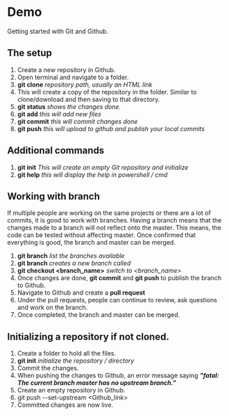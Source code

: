 # Demo

Getting started with Git and Github.

## The setup

1. Create a new repository in Github.
2. Open terminal and navigate to a folder.
3. **git clone** *repository path, usually an HTML link*
4. This will create a copy of the repository in the folder. Similar to clone/download and then saving to that directory. 
5. **git status** *shows the changes done.*
6. **git add** *this will add new files*
7. **git commit** *this will commit changes done*
8. **git push** *this will upload to github and publish your local commits*

## Additional commands

1. **git init** *This will create an empty Git repository and initialize*
2. **git help** *this will display the help in powershell / cmd*

## Working with branch

If multiple people are working on the same projects or there are a lot of commits, it is good to work with branches. Having a branch means that the changes made to a branch will not reflect onto the master. This means, the code can be tested without affecting master. Once confirmed that everything is good, the branch and master can be merged. 

1. **git branch** *list the branches available*
2. **git branch <name>** *creates a new branch called <name>*
3. **git checkout <branch_name>** *switch to <branch_name>*
4. Once changes are done, **git commit** and **git push** to publish the branch to Github.
5. Navigate to Github and create a **pull request**
6. Under the pull requests, people can continue to review, ask questions and work on the branch.
7. Once completed, the branch and master can be merged.

## Initializing a repository if not cloned.

1. Create a folder to hold all the files. 
2. **git init** *initialize the repository / directory*
3. Commit the changes. 
4. When pushing the changes to Github, an error message saying ***"fatal: The current branch master has no upstream branch."***
5. Create an empty repository in Github.
6. git push --set-upstream <Github_link>
7. Committed changes are now live.
